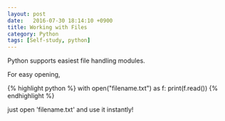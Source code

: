 ```yaml
---
layout: post
date:   2016-07-30 18:14:10 +0900
title: Working with Files
category: Python
tags: [Self-study, python]
---
```


Python supports easiest file handling modules.

For easy opening,

{% highlight python %}
with open("filename.txt") as f:
  print(f.read())
{% endhighlight %}

just open 'filename.txt' and use it instantly!
